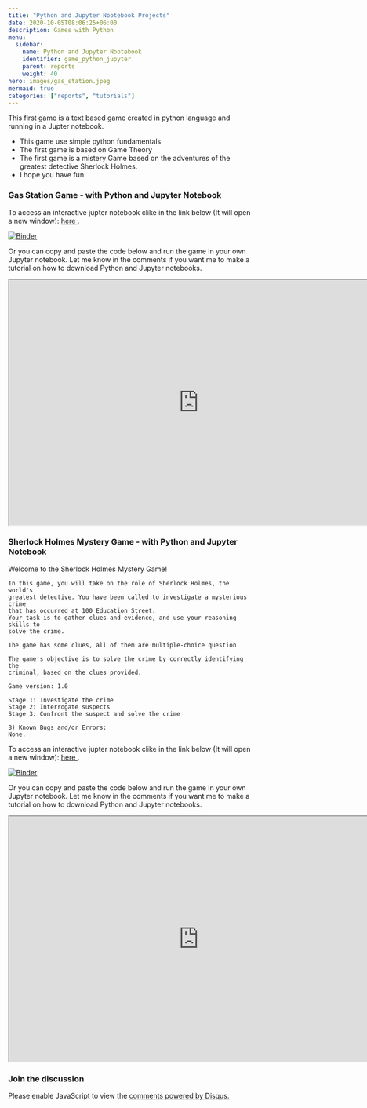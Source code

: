 ```yaml
---
title: "Python and Jupyter Nootebook Projects"
date: 2020-10-05T08:06:25+06:00
description: Games with Python
menu:
  sidebar:
    name: Python and Jupyter Nootebook 
    identifier: game_python_jupyter
    parent: reports
    weight: 40
hero: images/gas_station.jpeg
mermaid: true
categories: ["reports", "tutorials"]
---
```


This first game is a text based game created in python language and running in a Jupter notebook.

- This game use simple python fundamentals
- The first game is based on Game Theory
- The first game is a mistery Game based on the adventures of the greatest detective Sherlock Holmes.
- I hope you have fun.

### Gas Station Game - with Python and Jupyter Notebook

<p>
To access an interactive jupter notebook clike in the link below (It will open a new window):
  <a href="https://mybinder.org/v2/gh/fdesena/notebooks/HEAD" target="_blank"> here </a>.
</p>

[![Binder](https://mybinder.org/badge_logo.svg)](https://mybinder.org/v2/gh/fdesena/notebooks/HEAD)

Or you can copy and paste the code below and run the game in your own Jupyter notebook. Let me know in the comments
if you want me to make a tutorial on how to download Python and Jupyter notebooks.

<iframe 
    src="https://nbviewer.org/github/fdesena/notebooks/blob/f36b8cac8258a53fc57dbcbddfbc5bd1815818fc/gas_station_pygame.ipynb" 
    width="772" height="500">
</iframe>

### Sherlock Holmes Mystery Game - with Python and Jupyter Notebook

Welcome to the Sherlock Holmes Mystery Game!
    
    In this game, you will take on the role of Sherlock Holmes, the world's 
    greatest detective. You have been called to investigate a mysterious crime
    that has occurred at 100 Education Street.
    Your task is to gather clues and evidence, and use your reasoning skills to
    solve the crime.
    
    The game has some clues, all of them are multiple-choice question.
    
    The game's objective is to solve the crime by correctly identifying the 
    criminal, based on the clues provided.
    
    Game version: 1.0
       
    Stage 1: Investigate the crime
    Stage 2: Interrogate suspects
    Stage 3: Confront the suspect and solve the crime
    
    B) Known Bugs and/or Errors:
    None.

<p>
To access an interactive jupter notebook clike in the link below (It will open a new window):
  <a href="https://hub.gke2.mybinder.org/user/fdesena-notebooks-lorluvhb/doc/tree/sherlock_holmes_mistery_final.ipynb" target="_blank"> here </a>.
</p>

[![Binder](https://mybinder.org/badge_logo.svg)](https://hub.gke2.mybinder.org/user/fdesena-notebooks-lorluvhb/doc/tree/sherlock_holmes_mistery_final.ipynb)

Or you can copy and paste the code below and run the game in your own Jupyter notebook. Let me know in the comments
if you want me to make a tutorial on how to download Python and Jupyter notebooks.

<iframe 
    src="https://nbviewer.org/github/fdesena/notebooks/blob/main/sherlock_holmes_mistery_final.ipynb" 
    width="772" height="500">
</iframe>


### Join the discussion
<script id="dsq-count-scr' src="//felipesena.disqus.com/count.is" async></script>
<div id="disqus_thread"></div>
<script>
    /**
    *  RECOMMENDED CONFIGURATION VARIABLES: EDIT AND UNCOMMENT THE SECTION BELOW TO INSERT DYNAMIC VALUES FROM YOUR PLATFORM OR CMS.
    *  LEARN WHY DEFINING THESE VARIABLES IS IMPORTANT: https://disqus.com/admin/universalcode/#configuration-variables    */
    /*
    var disqus_config = function () {
    this.page.url = PAGE_URL;  // Replace PAGE_URL with your page's canonical URL variable
    this.page.identifier = PAGE_IDENTIFIER; // Replace PAGE_IDENTIFIER with your page's unique identifier variable
    };
    */
    (function() { // DON'T EDIT BELOW THIS LINE
    var d = document, s = d.createElement('script');
    s.src = 'https://felipesena.disqus.com/embed.js';
    s.setAttribute('data-timestamp', +new Date());
    (d.head || d.body).appendChild(s);
    })();
</script>
<noscript>Please enable JavaScript to view the <a href="https://disqus.com/?ref_noscript">comments powered by Disqus.</a></noscript>